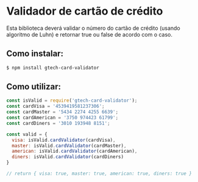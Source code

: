 # Validador de cartão de crédito
Esta biblioteca deverá validar o número do cartão de crédito (usando algoritmo de Luhn) e retornar true ou false de acordo com o caso.

## Como instalar:
```bash
$ npm install gtech-card-validator
```

## Como utilizar:
```javascript
const isValid = require('gtech-card-validator');
const cardVisa = '4539419581237306';
const cardMaster = '5434 2274 4255 6639';
const cardAmerican = '3750 974423 61799';
const cardDiners = '3010 193948 8151';

const valid = {
  visa: isValid.cardValidator(cardVisa),
  master: isValid.cardValidator(cardMaster),
  american: isValid.cardValidator(cardAmerican),
  diners: isValid.cardValidator(cardDiners)
}

// return { visa: true, master: true, american: true, diners: true }

```

